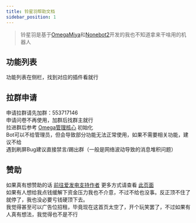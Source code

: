 ```yaml
---
title: 铃星羽帮助文档
sidebar_position: 1
---
```


>铃星羽是基于[OmegaMiya](https://github.com/Ailitonia/omega-miya)和[Nonebot2](https://github.com/nonebot/nonebot2)开发的我也不知道拿来干啥用的机器人

## 功能列表
功能列表在侧栏，找到对应的插件看就行

## 拉群申请
申请拉群请先加群：553717146 <br/>
申请问卷不再使用，加群后找群主就行<br/>
拉进群后参考 [Omega管理核心](omega_miya/omega_manager.md) 初始化<br/>
Bot可以不给管理员，但会导致部分功能无法正常使用，如果不需要相关功能，建议不给<br/>
遇到刷屏Bug建议直接禁言/踢出群（一般是网络波动导致的消息堆积问题）

## 赞助
如果真有想赞助的话 [前往爱发电支持作者](https://afdian.net/a/yokina) 更多方式请查看 [此页面](/sponsor)<br/>
如果有人想给我点钱缓解下资金压力我也不介意，不过不给也没事。反正顶不住了就停了，我也没必要亏钱硬顶下去。<br/>
我觉得甚至可以广告位招租，毕竟现在这首页太空了，开个玩笑罢了，不过如果有人真有想法，我觉得也不是不行